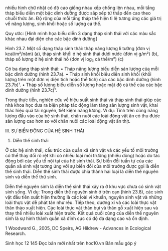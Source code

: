 nhiều hình chữ nhật có độ cao giống nhau xếp chồng lên nhau, mỗi tầng tháp biểu diễn một bậc dinh dưỡng được sắp xếp từ thấp đến cao theo chuỗi thức ăn. Độ rộng của mỗi tầng tháp thể hiện tỉ lệ tương ứng các giá trị về năng lượng, sinh khối hoặc số lượng cá thể.

Quy ước:
[Hình minh họa biểu diễn 3 dạng tháp sinh thái với các màu sắc khác nhau đại diện cho các bậc dinh dưỡng]

Hình 23.7. Một số dạng tháp sinh thái: tháp năng lượng li tưởng (đơn vị kcal/m²/năm) (a), tháp sinh khối ở hệ sinh thái dưới nước (đơn vị g/m²) (b), tháp số lượng ở hệ sinh thái hồ (đơn vị log₂ cá thể/m²) (c)

Có ba dạng tháp sinh thái:
• Tháp năng lượng biểu diễn sản lượng của mỗi bậc dinh dưỡng (hình 23.7a).
• Tháp sinh khối biểu diễn sinh khối (khối lượng trên một đơn vị diện tích hoặc thể tích) của các bậc dinh dưỡng (hình 23.7b)¹.
• Tháp số lượng biểu diễn số lượng hoặc mật độ cá thể của các bậc dinh dưỡng (hình 23.7c)¹.

Trong thực tiễn, nghiên cứu về hiệu suất sinh thái và tháp sinh thái giúp các nhà khoa học đưa ra biện pháp tác động làm tăng sản lượng sinh vật, khai thác hiệu quả tài nguyên, tiết kiệm năng lượng. Ví dụ: Tính trên cùng năng lượng đầu vào của hệ sinh thái, chăn nuôi các loài động vật ăn cỏ thu được sản lượng cao hơn so với chăn nuôi các loài động vật ăn thịt.

III. SỰ BIẾN ĐỘNG CỦA HỆ SINH THÁI

1. Diễn thế sinh thái

Ở các hệ sinh thái, cấu trúc của quần xã sinh vật và các yếu tố môi trường có thể thay đổi rõ rệt khi có nhiều loại môi trường (nhiều dòng) hoặc do tác động bởi các yếu tố nội tại của hệ sinh thái. Sự biến đổi tuần tự của các quần xã sinh vật tương ứng với sự biến đổi của môi trường được gọi là diễn thế sinh thái. Diễn thế sinh thái được chia thành hai loại là diễn thế nguyên sinh và diễn thế thứ sinh.

Diễn thế nguyên sinh là diễn thế sinh thái xảy ra ở khu vực chưa có sinh vật sinh sống. Ví dụ: Trong diễn thế nguyên sinh ở trên cạn (hình 23.8), các sinh vật đầu tiên xuất hiện thường là các loài vi khuẩn, nguyên sinh vật và những loài thực vật dễ phát tán như rêu. Tiếp theo, dương xỉ và các loài thực vật thân thảo xuất hiện. Các loài thực vật thân bụi và thân gỗ xuất hiện sau và thay thế nhiều loài xuất hiện trước. Kết quả cuối cùng của diễn thế nguyên sinh là sự hình thành quần xã đỉnh cực có độ đa dạng cao và ổn định.

1 Woodward G., 2005, DC Speirs, AG Hildrew - Advances in Ecological Research.


Sinh học 12 145
Đọc bản mới nhất trên hoc10.vn
Bản mẫu góp ý